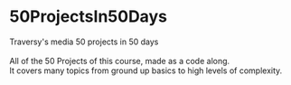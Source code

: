 # 50ProjectsIn50Days
Traversy's media 50 projects in 50 days</br>
</br>
All of the 50 Projects of this course, made as a code along. </br>
It covers many topics from ground up basics to high levels of complexity.
